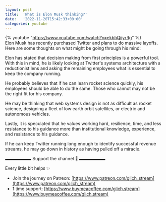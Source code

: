 ```yaml
---
layout: post
title:  'What is Elon Musk thinking?'
date:   '2022-11-20T15:42:33+00:00'
categories: youtube
---
```

{% youtube  "https://www.youtube.com/watch?v=ekbhQiiyrRg" %}
<br />
Elon Musk has recently purchased Twitter and plans to do massive layoffs. Here are some thoughts on what might be going through his mind:

Elon has stated that decision making from first principles is a powerful tool. With this in mind, he is likely looking at Twitter's systems architecture with a reductionist lens and asking the remaining employees what is essential to keep the company running.

He probably believes that if he can learn rocket science quickly, his employees should be able to do the same. Those who cannot may not be the right fit for his company.

He may be thinking that web systems design is not as difficult as rocket science, designing a fleet of low earth orbit satellites, or electric and autonomous vehicles.

Lastly, it is speculated that he values working hard, resilience, time, and less resistance to his guidance more than institutional knowledge, experience, and resistance to his guidance.

If he can keep Twitter running long enough to identify successful revenue streams, he may go down in history as having pulled off a miracle.

▬▬▬▬▬▬ Support the channel 💜 ▬▬▬▬▬▬

Every little bit helps ✨
- Join the journey on Patreon: [https://www.patreon.com/glich_stream](https://www.patreon.com/glich_stream)
- 1 time support: [https://www.buymeacoffee.com/glich.stream](https://www.buymeacoffee.com/glich.stream)